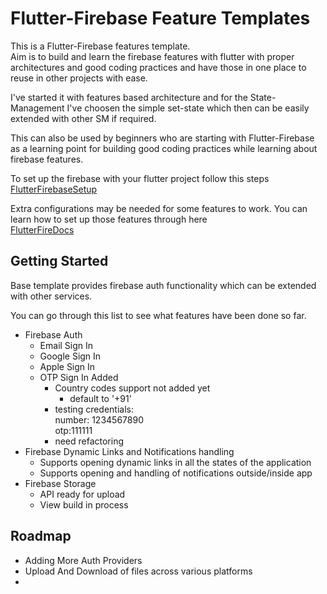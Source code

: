 # Flutter-Firebase Feature Templates

This is a Flutter-Firebase features template.</br>
Aim is to build and learn the firebase features with flutter with proper architectures and good coding practices and have those in one place to reuse in other projects with ease.

I've started it with features based architecture and for the State-Management I've choosen the simple set-state which then can be easily extended with other SM if required.</br>

This can also be used by beginners who are starting with Flutter-Firebase as a learning point for building good coding practices while learning about firebase features.

To set up the firebase with your flutter project follow this steps
[FlutterFirebaseSetup](https://firebase.google.com/docs/flutter/setup?platform=android)

Extra configurations may be needed for some features to work. You can learn how to set up those features through here</br>
[FlutterFireDocs](https://firebase.flutter.dev/)

## Getting Started

Base template provides firebase auth functionality which can be extended with other services.

You can go through this list to see what features have been done so far.



* Firebase Auth
  * Email Sign In
  * Google Sign In
  * Apple Sign In 
  * OTP Sign In Added
     * Country codes support not added yet
        * default to '+91'
     * testing credentials:              
            number: 1234567890</br>
            otp:111111
     * need refactoring
* Firebase Dynamic Links and Notifications handling
  * Supports opening dynamic links in all the states of the application
  * Supports opening and handling of notifications outside/inside app
* Firebase Storage
  * API ready for upload
  * View build in process
     


## Roadmap

* Adding More Auth Providers
* Upload And Download of files across various platforms
* 
<!-- ## Contributing

If you would like to contribute to this project then please follow the guidelines for contributing.

* File an issue first if you would like to request a new feature , improve the current feature , want to contribute to any feature or add an new feature.
* Follow the practices that we are using in the project while working on a feature. -->
<!-- 
### For New Feature

If you're working on new feature or a sub-feature then follow this methods for contributing.

* Build your new feature/sub-feature in a new branch originating from either master branch or the feature specific branch
    * eg. Adding a new feature
          * Branch would be named like "firebase_featurename" ,like "firebase_auth","firebase_storage"
* Bullet list
              * Nested bullet
                  * Sub-nested bullet etc    
    
  * eg. Adding a new sub-feature. -->
  
      
  
<!-- 

### For Features with different State-Management -->


